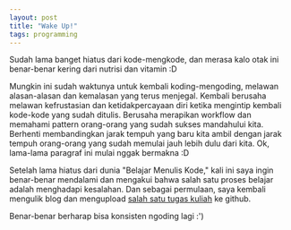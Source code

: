 ```yaml
---
layout: post
title: "Wake Up!"
tags: programming
---
```


Sudah lama banget hiatus dari kode-mengkode, dan merasa kalo otak ini benar-benar kering dari nutrisi dan vitamin :D
<!--more-->
Mungkin ini sudah waktunya untuk kembali koding-mengoding, melawan alasan-alasan dan kemalasan yang terus menjegal. Kembali berusaha melawan kefrustasian dan ketidakpercayaan diri ketika mengintip kembali kode-kode yang sudah ditulis. Berusaha merapikan workflow dan memahami pattern orang-orang yang sudah sukses mandahului kita. Berhenti membandingkan jarak tempuh yang baru kita ambil dengan jarak tempuh orang-orang yang sudah memulai jauh lebih dulu dari kita. Ok, lama-lama paragraf ini mulai nggak bermakna :D

Setelah lama hiatus dari dunia "Belajar Menulis Kode," kali ini saya ingin benar-benar mendalami dan mengakui bahwa salah satu proses belajar adalah menghadapi kesalahan. Dan sebagai permulaan, saya kembali mengulik blog dan mengupload [salah satu tugas kuliah](https://github.com/atmorojo/Islamic-Bookstore-with-PHP) ke github.

Benar-benar berharap bisa konsisten ngoding lagi :')

